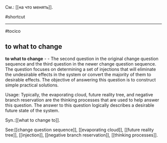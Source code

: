 См.: [[на что менять]].

#shortcut




<hr/>

#tocico

## to what to change

<b>to what to change</b> - - The second question in the original change question sequence and the third question in the newer change question sequence.  The question focuses on determining a set of injections that will eliminate the undesirable effects in the system or convert the majority of them to desirable effects.  The objective of answering this question is to construct simple practical solutions. 


Usage: Typically, the evaporating cloud, future reality tree, and negative branch reservation are the thinking processes that are used to help answer this question.  The answer to this question logically describes a desirable future state of the system. 

Syn.:[[what to change to]].



See:[[change question sequence]], [[evaporating cloud]], [[future reality tree]], [[injection]], [[negative branch reservation]], [[thinking processes]].
